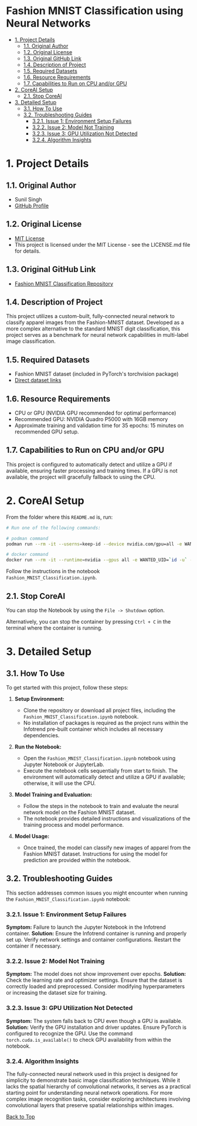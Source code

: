<h1>Fashion MNIST Classification using Neural Networks</h1>

- [1. Project Details](#1-project-details)
  - [1.1. Original Author](#11-original-author)
  - [1.2. Original License](#12-original-license)
  - [1.3. Original GitHub Link](#13-original-github-link)
  - [1.4. Description of Project](#14-description-of-project)
  - [1.5. Required Datasets](#15-required-datasets)
  - [1.6. Resource Requirements](#16-resource-requirements)
  - [1.7. Capabilities to Run on CPU and/or GPU](#17-capabilities-to-run-on-cpu-andor-gpu)
- [2. CoreAI Setup](#2-coreai-setup)
  - [2.1. Stop CoreAI](#21-stop-coreai)
- [3. Detailed Setup](#3-detailed-setup)
  - [3.1. How To Use](#31-how-to-use)
  - [3.2. Troubleshooting Guides](#32-troubleshooting-guides)
    - [3.2.1. Issue 1: Environment Setup Failures](#321-issue-1-environment-setup-failures)
    - [3.2.2. Issue 2: Model Not Training](#322-issue-2-model-not-training)
    - [3.2.3. Issue 3: GPU Utilization Not Detected](#323-issue-3-gpu-utilization-not-detected)
    - [3.2.4. Algorithm Insights](#324-algorithm-insights)


# 1. Project Details

## 1.1. Original Author
- Sunil Singh
- [GitHub Profile](https://github.com/sssingh)

## 1.2. Original License
- [MIT License](https://choosealicense.com/licenses/mit/)
- This project is licensed under the MIT License - see the LICENSE.md file for details.

## 1.3. Original GitHub Link
- [Fashion MNIST Classification Repository](https://github.com/sssingh/fashion-mnist-classification)

## 1.4. Description of Project
This project utilizes a custom-built, fully-connected neural network to classify apparel images from the Fashion-MNIST dataset. Developed as a more complex alternative to the standard MNIST digit classification, this project serves as a benchmark for neural network capabilities in multi-label image classification.

## 1.5. Required Datasets
- Fashion MNIST dataset (included in PyTorch's torchvision package)
- [Direct dataset links](https://www.tensorflow.org/tutorials/keras/classification)

## 1.6. Resource Requirements
- CPU or GPU (NVIDIA GPU recommended for optimal performance)
- Recommended GPU: NVIDIA Quadro P5000 with 16GB memory
- Approximate training and validation time for 35 epochs: 15 minutes on recommended GPU setup.

## 1.7. Capabilities to Run on CPU and/or GPU
This project is configured to automatically detect and utilize a GPU if available, ensuring faster processing and training times. If a GPU is not available, the project will gracefully fallback to using the CPU.

# 2. CoreAI Setup

From the folder where this `README.md` is, run:

```bash
# Run one of the following commands:

# podman command
podman run --rm -it --userns=keep-id --device nvidia.com/gpu=all -e WANTED_UID=`id -u` -e WANTED_GID=`id -g` -e CoreAI_VERBOSE="yes" -v `pwd`:/iti -p 8888:8888 docker.io/infotrend/coreai:latest  /run_jupyter.sh

# docker command
docker run --rm -it --runtime=nvidia --gpus all -e WANTED_UID=`id -u` -e WANTED_GID=`id -g` -e CoreAI_VERBOSE="yes" -v `pwd`:/iti -p 8888:8888 infotrend/coreai:latest  /run_jupyter.sh
```

Follow the instructions in the notebook `Fashion_MNIST_Classification.ipynb`.

## 2.1. Stop CoreAI

You can stop the Notebook by using the `File -> Shutdown` option.

Alternatively, you can stop the container by pressing `Ctrl + C` in the terminal where the container is running.

# 3. Detailed Setup

## 3.1. How To Use
To get started with this project, follow these steps:

1. **Setup Environment:**
   - Clone the repository or download all project files, including the `Fashion_MNIST_Classification.ipynb` notebook.
   - No installation of packages is required as the project runs within the Infotrend pre-built container which includes all necessary dependencies.

2. **Run the Notebook:**
   - Open the `Fashion_MNIST_Classification.ipynb` notebook using Jupyter Notebook or JupyterLab.
   - Execute the notebook cells sequentially from start to finish. The environment will automatically detect and utilize a GPU if available; otherwise, it will use the CPU.

3. **Model Training and Evaluation:**
   - Follow the steps in the notebook to train and evaluate the neural network model on the Fashion MNIST dataset.
   - The notebook provides detailed instructions and visualizations of the training process and model performance.

4. **Model Usage:**
   - Once trained, the model can classify new images of apparel from the Fashion MNIST dataset. Instructions for using the model for prediction are provided within the notebook.

## 3.2. Troubleshooting Guides
This section addresses common issues you might encounter when running the `Fashion_MNIST_Classification.ipynb` notebook:

### 3.2.1. Issue 1: Environment Setup Failures
**Symptom:** Failure to launch the Jupyter Notebook in the Infotrend container.
**Solution:** Ensure the Infotrend container is running and properly set up. Verify network settings and container configurations. Restart the container if necessary.

### 3.2.2. Issue 2: Model Not Training
**Symptom:** The model does not show improvement over epochs.
**Solution:** Check the learning rate and optimizer settings. Ensure that the dataset is correctly loaded and preprocessed. Consider modifying hyperparameters or increasing the dataset size for training.

### 3.2.3. Issue 3: GPU Utilization Not Detected
**Symptom:** The system falls back to CPU even though a GPU is available.
**Solution:** Verify the GPU installation and driver updates. Ensure PyTorch is configured to recognize the GPU. Use the command `torch.cuda.is_available()` to check GPU availability from within the notebook.

### 3.2.4. Algorithm Insights
The fully-connected neural network used in this project is designed for simplicity to demonstrate basic image classification techniques. While it lacks the spatial hierarchy of convolutional networks, it serves as a practical starting point for understanding neural network operations. For more complex image recognition tasks, consider exploring architectures involving convolutional layers that preserve spatial relationships within images.

[Back to Top](#project-fashion-mnist-classification-using-neural-networks)
